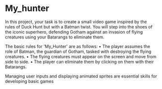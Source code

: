 # My_hunter
In this project, your task is to create a small video game inspired by the rules of Duck Hunt but with a Batman twist. You will step into the shoes of the iconic superhero, defending Gotham against an invasion of flying creatures using your Batarangs to eliminate them.

The basic rules for 'My_Hunter' are as follows:
• The player assumes the role of Batman, the guardian of Gotham, tasked with destroying the flying creatures.
• The flying creatures must appear on the screen and move from side to side.
• The player can eliminate them by clicking on them with their Batarangs.

Managing user inputs and displaying animated sprites are essential skills for developing basic games
